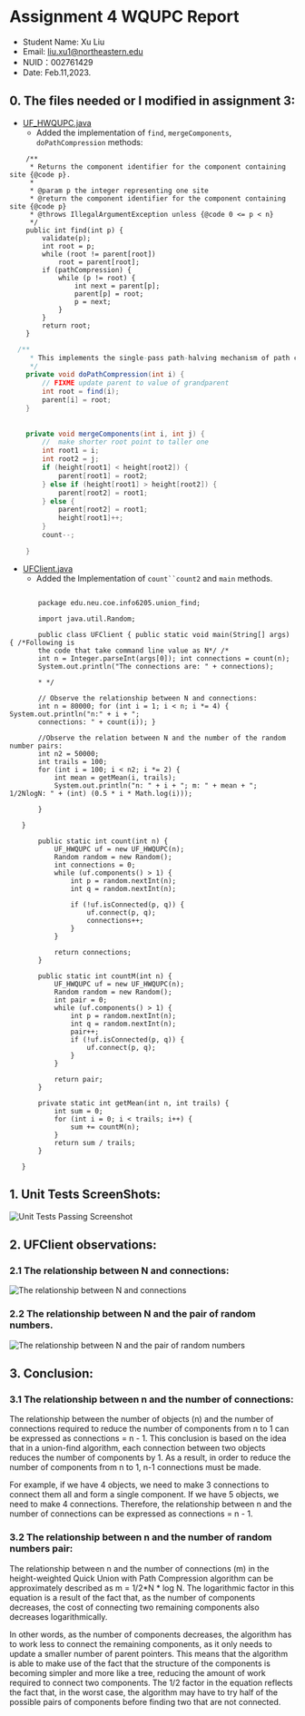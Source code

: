# Assignment 4 WQUPC Report

- Student Name: Xu Liu
- Email: liu.xu1@northeastern.edu
- NUID：002761429
- Date: Feb.11,2023.

## 0. The files needed or I modified in assignment 3:

- [UF_HWQUPC.java](/src/main/java/edu/neu/coe/info6205/union_find/UF_HWQUPC.java)
    - Added the implementation of `find`, `mergeComponents`, `doPathCompression`
      methods:

```
    /**
     * Returns the component identifier for the component containing site {@code p}.
     *
     * @param p the integer representing one site
     * @return the component identifier for the component containing site {@code p}
     * @throws IllegalArgumentException unless {@code 0 <= p < n}
     */
    public int find(int p) {
        validate(p);
        int root = p;
        while (root != parent[root])
            root = parent[root];
        if (pathCompression) {
            while (p != root) {
                int next = parent[p];
                parent[p] = root;
                p = next;
            }
        }
        return root;
    }
```

```java 
  /**
     * This implements the single-pass path-halving mechanism of path compression
     */
    private void doPathCompression(int i) {
        // FIXME update parent to value of grandparent
        int root = find(i);
        parent[i] = root;
    }
    
    
    private void mergeComponents(int i, int j) {
        //  make shorter root point to taller one
        int root1 = i;
        int root2 = j;
        if (height[root1] < height[root2]) {
            parent[root1] = root2;
        } else if (height[root1] > height[root2]) {
            parent[root2] = root1;
        } else {
            parent[root2] = root1;
            height[root1]++;
        }
        count--;

    }
```

- [UFClient.java](/src/main/java/edu/neu/coe/info6205/union_find/UFClient.java)
    - Added the Implementation of `count``count2` and `main` methods.

 ```

        package edu.neu.coe.info6205.union_find;
        
        import java.util.Random;
        
        public class UFClient { public static void main(String[] args) { /*Following is
        the code that take command line value as N*/ /*
        int n = Integer.parseInt(args[0]); int connections = count(n);
        System.out.println("The connections are: " + connections);
        
        * */
        
        // Observe the relationship between N and connections:
        int n = 80000; for (int i = 1; i < n; i *= 4) { System.out.println("n:" + i + ";
        connections: " + count(i)); }

        //Observe the relation between N and the number of the random number pairs:
        int n2 = 50000;
        int trails = 100;
        for (int i = 100; i < n2; i *= 2) {
            int mean = getMean(i, trails);
            System.out.println("n: " + i + "; m: " + mean + "; 1/2NlogN: " + (int) (0.5 * i * Math.log(i)));

        }

    }

        public static int count(int n) {
            UF_HWQUPC uf = new UF_HWQUPC(n);
            Random random = new Random();
            int connections = 0;
            while (uf.components() > 1) {
                int p = random.nextInt(n);
                int q = random.nextInt(n);
    
                if (!uf.isConnected(p, q)) {
                    uf.connect(p, q);
                    connections++;
                }
            }
    
            return connections;
        }
    
        public static int countM(int n) {
            UF_HWQUPC uf = new UF_HWQUPC(n);
            Random random = new Random();
            int pair = 0;
            while (uf.components() > 1) {
                int p = random.nextInt(n);
                int q = random.nextInt(n);
                pair++;
                if (!uf.isConnected(p, q)) {
                    uf.connect(p, q);
                }
            }
    
            return pair;
        }
    
        private static int getMean(int n, int trails) {
            int sum = 0;
            for (int i = 0; i < trails; i++) {
                sum += countM(n);
            }
            return sum / trails;
        }
    
    }

```

## 1. Unit Tests ScreenShots:

![Unit Tests Passing Screenshot](/src/main/resources/screen_shots/UF_Unit_Tests.png)

## 2. UFClient observations:

### 2.1 The relationship between N and connections:

![The relationship between N and connections](/src/main/resources/screen_shots/relations_N_Connections.png)

### 2.2 The relationship between N and the pair of random numbers.

![The relationship between N and the pair of random numbers](/src/main/resources/screen_shots/relations_N_m.png)

## 3. Conclusion:

### 3.1 The relationship between n and the number of connections:

The relationship between the number of objects (n) and the number of connections
required to reduce the number of components from n to 1 can be expressed as
connections = n - 1. This conclusion is based on the idea that in a union-find
algorithm, each connection between two objects reduces the number of components
by 1. As a result, in order to reduce the number of components from n to 1, n-1
connections must be made.

For example, if we have 4 objects, we need to make 3 connections to connect them
all and form a single component. If we have 5 objects, we need to make 4
connections. Therefore, the relationship between n and the number of connections
can be expressed as connections = n - 1.

### 3.2 The relationship between n and the number of random numbers pair:

The relationship between n and the number of connections (m) in the
height-weighted Quick Union with Path Compression algorithm can be approximately
described as m = 1/2*N * log N. The logarithmic factor in this equation is a
result of the fact that, as the number of components decreases, the cost of
connecting two remaining components also decreases logarithmically.

In other words, as the number of components decreases, the algorithm has to work
less to connect the remaining components, as it only needs to update a smaller
number of parent pointers. This means that the algorithm is able to make use of
the fact that the structure of the components is becoming simpler and more like
a tree, reducing the amount of work required to connect two components. The 1/2
factor in the equation reflects the fact that, in the worst case, the algorithm
may have to try half of the possible pairs of components before finding two that
are not connected.
